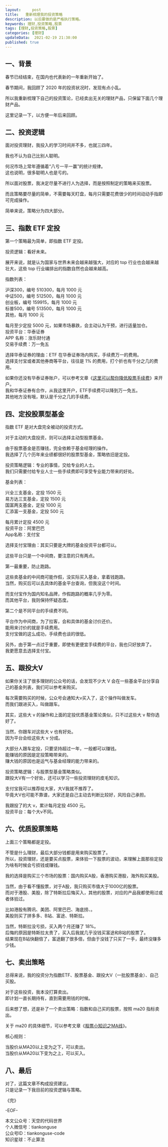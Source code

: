 ```yaml
---   
layout:     post  
title:   重新梳理我的投资策略  
description: 以后要做的是严格执行策略。       
keywords: 理财,投资策略,股票  
tags: [理财,投资策略,股票]    
categories: [理财]  
updateData:  2021-02-19 21:30:00  
published: true  
---  
```



## 一、背景  


春节已经结束，在国内也代表新的一年重新开始了。  


春节期间，我回顾了 2020 年的投资状况时，发现有点小乱。  


所以我重新梳理下自己的投资策论，已经卖出无关的理财产品，只保留下面几个理财产品。  


这里记录一下，以方便一年后来回顾。  


## 二、投资逻辑  


面对投资理财，我投入的学习时间并不多，也就三四年。  


我也不认为自己比别人聪明。  


何况市场上常年遵循着“八亏一平一赢”的统计规律。  
这也说明，很多聪明人也是亏的。  


所以面对股票，我决定尽量不进行人为选择，而是按照制定的策略来买股票。  


而且策略要尽量的简单，不需要每天盯盘，每月只需要花费很少的时间动动手指即可完成操作。  


简单来说，策略分为四大部分。  


## 三、指数 ETF 定投  


第一个策略最为简单，即指数 ETF 定投。  


投资逻辑：看好未来。  


展开来说，就是认为国家与世界未来会越来越强大，对应的 top 行业也会越来越壮大，这些 top 行业编排出的指数自然也会越来越高。  


指数列表：  


沪深300，编号 510300，每月 1000 元  
中证500，编号 512500，每月 1000 元  
创业板，编号 159915，每月 1000 元  
标普500，编号 513500，每月 1000 元  
其他，每月 1000 元  


每月至少定投 5000 元，如果市场暴跌，会主动认为干预，进行适量加仓。  
投资平台：华泰证券  
APP 名称：涨乐财付通  
交易手续费：万一免五  


选择华泰证券的理由：ETF 在华泰证券场内购买，手续费万一的费用。  
选择支付宝或者其他券商等平台，往往是 1% 的费用，打个折也有千分之几的费用。  



如果你还没有华泰证券账户，可以参考文章《[这里可以帮你降低股票手续费](https://mp.weixin.qq.com/s/XjmdXcMVAMFJpe_0QfbSBw)》来开户。  
我和华泰证券有合作，从我这里开户，ETF手续费可以降到万一免五。  
其他地方没有哦，默认是千分之几的手续费。  


## 四、定投股票型基金


指数 ETF 是对大盘完全被动的投资方式。  


对于主动的大盘投资，则可以选择主动型股票基金。  


由于股票基金是否赚钱，完全依赖于基金经理的操作。  
我选择了几个历年来业绩都很好的股票型基金，策略依旧是定投。  



投资策略逻辑：专业的事情，交给专业的人士。  
我们只需要付给专业人士一些手续费即可享受专业能力带来的好处。  



基金列表：  


兴全三支基金，定投 1500 元  
易方达三支基金，定投 1500 元  
国富两支基金，定投 1000 元  
汇添富一支基金，定投 500 元  


每月累计定投 4500 元  
投资平台：阿里巴巴  
App名称：支付宝  


选择支付宝理由：其实只要是大牌的基金投资平台都可以。  


这些平台只是一个中间商，要注意的只有两点。  


第一最重要，防止跑路。  


这些卖基金的中间商可能作假，没实际买入基金，拿着钱跑路。  
当然，购买后可以去具体的基金平台查询，但我没这个时间。  


而支付宝作为国内知名品牌，作假跑路的概率几乎为零。   
而其他平台，我则保持怀疑态度。  


第二个是不同平台的手续费不同。  


平台作为中间商，为了拉客，会和具体的基金讨价还价。  
能用来讨价的就是手续费用。  
支付宝做的这么成功，手续费也谈的很低。  


另外，由于第一点过于重要，即使有更便宜手续费的平台，我也只好放弃了。  
我更愿意去选择支付宝。  



## 五、跟投大V  


如果你关注了很多理财的公众号的话，会发现不少大 V 会在一些基金平台分享自己的基金列表，我们可以参考来购买。  


每次需要购买的时候，公众号会通知大v买入了，这个操作叫做发车。  
而我们跟进买入，叫做跟车。  


其实，这些大 v 的操作和上面的定投优质基金策论类似，只不过这些大 v 帮你选好了。  


当然，你跟车对这些大 v 也有好处。  
因为平台会给这些大 v 分成。  


大部分人跟车定投，只要坚持超过一年，一般都可以赚钱。  
能赚钱的原因是定投策略带来的。  
赚大钱的原因也是运气与基金经理的能力带来的。  


投资策略逻辑：与股票型基金策略类似。  
跟投大V有一个好处，还可以学习一些投资理财的皮毛知识。  


支付宝我可以推荐给大家，大V我就不推荐了。  
毕竟大V也可能不靠谱，大家还是自己主动去判断比较好，风险自己承担。  


我跟投了的大 v，累计每月定投 4500 元。  
投资平台：每个大v不同。  


## 六、优质股票策略  


上面三个策略都是定投。  


不管是什么理财，最后大部分钱都是用来购买股票了。  
所以，投资理财，还是要买点股票，来体验一下股票的波动，来理解上面那些定投为啥有时候会亏损钱或赚钱。  


我的选择是购买三个市场的股票：国内购买A股，香港购买港股，海外购买美股。  


当然，由于看不懂股票，对于A股，我只购买市值大于1000亿的股票。  
而对于港股、美股，除了特斯拉后悔买入，其他的股票，对应的产品我都使用过或者体验过。  


比如港股有腾讯、美团、阿里巴巴、海底捞、。  
美股则买了拼多多、B站、富途、特斯拉。  


当然，特斯拉没亏损，买入两个月还赚了 18%。  
后悔的原因是特斯拉太贵了，买入后我就几乎没钱买富途和B站的股票了。  
结果现在B站快翻倍了，富途翻了很多倍，但由于没钱了只买了一手，最终没赚多少钱。  


## 七、卖出策略  


总得来说，我的投资分为指数ETF、股票基金、跟投大V（一批股票基金）、自己买股。  


对于这些投资，我本没打算卖出。  
即计划一直长期持有，直到需要用钱的时候。  


后来想了想，还是补了一个卖出策略：指数和自己买的股票，按照 ma20 指标卖出。  


关于 ma20 的具体细节，可以参考文章《[股票小知识之MA线](https://mp.weixin.qq.com/s/tq6NDwl-OqRwR2vq9TzREA)》。  


核心规则：  


当股价从MA20以上变为之下，可以卖出。  
当股价从MA20以下变为之上，可以买入。  


## 八、最后  


对了，这篇文章不构成投资建议。  
只是记录一下我目前的投资逻辑与策略。  




《完》  
  

-EOF-  



本文公众号：天空的代码世界  
个人微信号：tiankonguse  
公众号ID：tiankonguse-code  
知识星球：不止算法  

